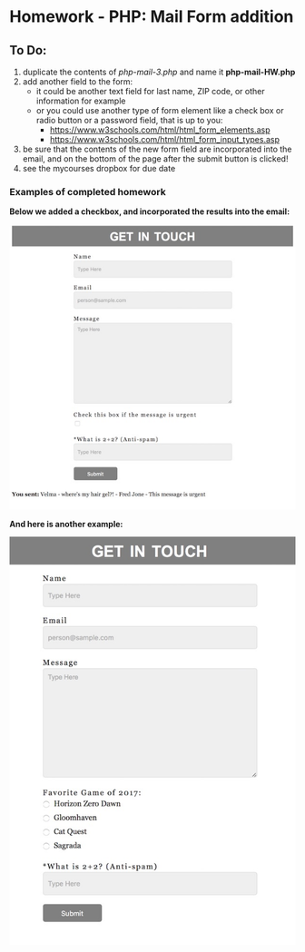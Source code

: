 # Homework - PHP: Mail Form addition

## To Do:
1. duplicate the contents of *php-mail-3.php* and name it **php-mail-HW.php**
2. add another field to the form:
    - it could be another text field for last name, ZIP code, or other information for example
    - or you could use another type of form element like a check box or radio button or a password field, that is up to you:
        - https://www.w3schools.com/html/html_form_elements.asp
        - https://www.w3schools.com/html/html_form_input_types.asp
3. be sure that the contents of the new form field are incorporated into the email, and on the bottom of the page after the submit button is clicked!
4. see the mycourses dropbox for due date

### Examples of completed homework

**Below we added a checkbox, and incorporated the results into the email:**

![Screenshot](_images/php-mail-3.jpg)

**And here is another example:**

![Screenshot](_images/php-mail-4.jpg)
	
